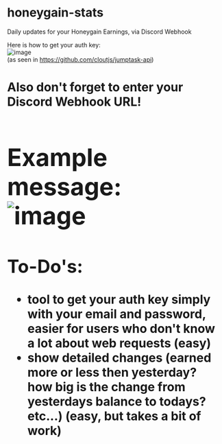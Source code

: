 # honeygain-stats
Daily updates for your Honeygain Earnings, via Discord Webhook

Here is how to get your auth key:<br>
![image](https://cdn.upload.systems/uploads/JArS5MEo.png)
<br>(as seen in https://github.com/cloutjs/jumptask-api)

<h1><b>Also don't forget to enter your Discord Webhook URL!<b><h1>

Example message:<br>
![image](https://cdn.upload.systems/uploads/USlo9cCN.png)

## To-Do's:
- tool to get your auth key simply with your email and password, easier for users who don't know a lot about web requests (easy)
- show detailed changes (earned more or less then yesterday? how big is the change from yesterdays balance to todays? etc...) (easy, but takes a bit of work)
